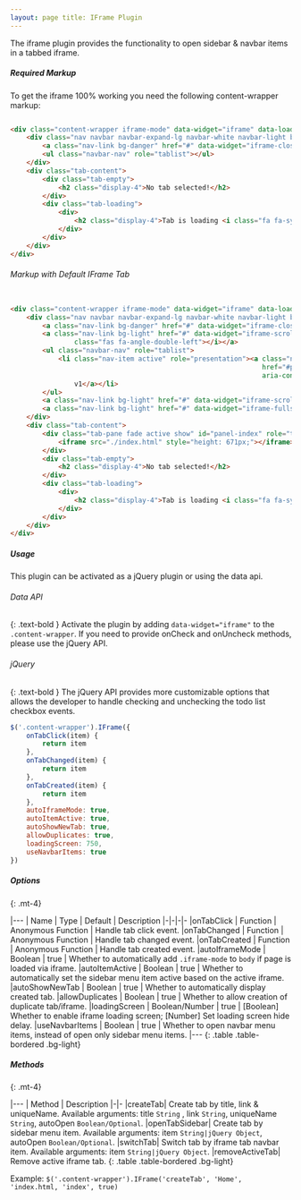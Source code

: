 ```yaml
---
layout: page title: IFrame Plugin
---
```


The iframe plugin provides the functionality to open sidebar & navbar items in a tabbed iframe.

##### Required Markup

To get the iframe 100% working you need the following content-wrapper markup:

```html

<div class="content-wrapper iframe-mode" data-widget="iframe" data-loading-screen="750">
    <div class="nav navbar navbar-expand-lg navbar-white navbar-light border-bottom p-0">
        <a class="nav-link bg-danger" href="#" data-widget="iframe-close">Close</a>
        <ul class="navbar-nav" role="tablist"></ul>
    </div>
    <div class="tab-content">
        <div class="tab-empty">
            <h2 class="display-4">No tab selected!</h2>
        </div>
        <div class="tab-loading">
            <div>
                <h2 class="display-4">Tab is loading <i class="fa fa-sync fa-spin"></i></h2>
            </div>
        </div>
    </div>
</div>
```

###### Markup with Default IFrame Tab

```html

<div class="content-wrapper iframe-mode" data-widget="iframe" data-loading-screen="750">
    <div class="nav navbar navbar-expand-lg navbar-white navbar-light border-bottom p-0">
        <a class="nav-link bg-danger" href="#" data-widget="iframe-close">Close</a>
        <a class="nav-link bg-light" href="#" data-widget="iframe-scrollleft"><i
                class="fas fa-angle-double-left"></i></a>
        <ul class="navbar-nav" role="tablist">
            <li class="nav-item active" role="presentation"><a class="nav-link active" data-toggle="row" id="tab-index"
                                                               href="#panel-index" role="tab"
                                                               aria-controls="panel-index" aria-selected="true">Dashboard
                v1</a></li>
        </ul>
        <a class="nav-link bg-light" href="#" data-widget="iframe-scrollright"><i class="fas fa-angle-double-right"></i></a>
        <a class="nav-link bg-light" href="#" data-widget="iframe-fullscreen"><i class="fas fa-expand"></i></a>
    </div>
    <div class="tab-content">
        <div class="tab-pane fade active show" id="panel-index" role="tabpanel" aria-labelledby="tab-index">
            <iframe src="./index.html" style="height: 671px;"></iframe>
        </div>
        <div class="tab-empty">
            <h2 class="display-4">No tab selected!</h2>
        </div>
        <div class="tab-loading">
            <div>
                <h2 class="display-4">Tab is loading <i class="fa fa-sync fa-spin"></i></h2>
            </div>
        </div>
    </div>
</div>
```

##### Usage

This plugin can be activated as a jQuery plugin or using the data api.

###### Data API

{: .text-bold } Activate the plugin by adding `data-widget="iframe"` to the `.content-wrapper`. If you need to provide
onCheck and onUncheck methods, please use the jQuery API.

###### jQuery

{: .text-bold } The jQuery API provides more customizable options that allows the developer to handle checking and
unchecking the todo list checkbox events.

```js
$('.content-wrapper').IFrame({
    onTabClick(item) {
        return item
    },
    onTabChanged(item) {
        return item
    },
    onTabCreated(item) {
        return item
    },
    autoIframeMode: true,
    autoItemActive: true,
    autoShowNewTab: true,
    allowDuplicates: true,
    loadingScreen: 750,
    useNavbarItems: true
})
```

##### Options

{: .mt-4}

|--- | Name | Type | Default | Description |-|-|-|- |onTabClick | Function | Anonymous Function | Handle tab click
event. |onTabChanged | Function | Anonymous Function | Handle tab changed event. |onTabCreated | Function | Anonymous
Function | Handle tab created event. |autoIframeMode | Boolean | true | Whether to automatically add `.iframe-mode`
to `body` if page is loaded via iframe. |autoItemActive | Boolean | true | Whether to automatically set the sidebar menu
item active based on the active iframe. |autoShowNewTab | Boolean | true | Whether to automatically display created tab.
|allowDuplicates | Boolean | true | Whether to allow creation of duplicate tab/iframe. |loadingScreen | Boolean/Number |
true | [Boolean] Whether to enable iframe loading screen; [Number] Set loading screen hide delay. |useNavbarItems |
Boolean | true | Whether to open navbar menu items, instead of open only sidebar menu items. |--- {: .table
.table-bordered .bg-light}

##### Methods

{: .mt-4}

|--- | Method | Description |-|- |createTab| Create tab by title, link & uniqueName. Available arguments: title `String`
, link `String`, uniqueName `String`, autoOpen `Boolean/Optional`. |openTabSidebar| Create tab by sidebar menu item.
Available arguments: item `String|jQuery Object`, autoOpen `Boolean/Optional`. |switchTab| Switch tab by iframe tab
navbar item. Available arguments: item `String|jQuery Object`. |removeActiveTab| Remove active iframe tab. {: .table
.table-bordered .bg-light}

Example: `$('.content-wrapper').IFrame('createTab', 'Home', 'index.html, 'index', true)`
